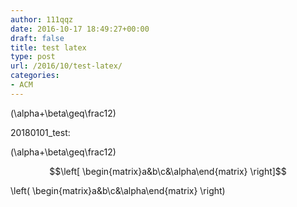 ```yaml
---
author: 111qqz
date: 2016-10-17 18:49:27+00:00
draft: false
title: test latex
type: post
url: /2016/10/test-latex/
categories:
- ACM
---
```




(\alpha+\beta\geq\frac12)



20180101_test:

(\alpha+\beta\geq\frac12)



$$\left[ \begin{matrix}a&b\c&\alpha\end{matrix} \right]$$

\left( \begin{matrix}a&b\c&\alpha\end{matrix} \right)
